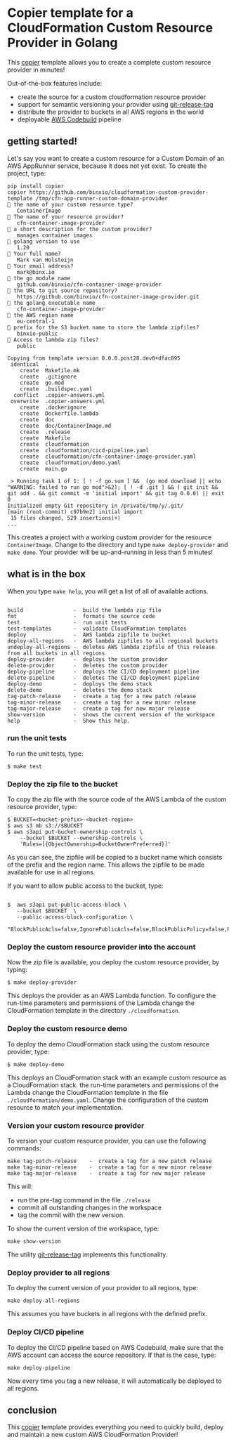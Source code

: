 Copier template for a CloudFormation Custom Resource Provider in Golang
======================================================================
This [copier](https://copier.readthedocs.io/) template  allows you to  create a complete custom resource provider in minutes!

Out-of-the-box features include:
- create the source for a custom cloudformation resource provider
- support for semantic versioning your provider using [git-release-tag](https://github.com/binxio/git-release-tag)
- distribute the provider to buckets in all AWS regions in the world
- deployable [AWS Codebuild](https://aws.amazon.com/codebuild/) pipeline

## getting started!
Let's say you want to create a custom resource for a Custom Domain of an AWS AppRunner service,
because it does not yet exist. To create the project, type:

```shell
pip install copier
copier https://github.com/binxio/cloudformation-custom-provider-template /tmp/cfn-app-runner-custom-domain-provider
🎤 the name of your custom resource type?
   ContainerImage
🎤 The name of your resource provider?
   cfn-container-image-provider
🎤 a short description for the custom provider?
   manages container images
🎤 golang version to use
   1.20
🎤 Your full name?
   Mark van Holsteijn
🎤 Your email address?
   mark@binx.io
🎤 the go module name
   github.com/binxio/cfn-container-image-provider
🎤 the URL to git source repository?
   https://github.com/binxio/cfn-container-image-provider.git
🎤 the golang executable name
   cfn-container-image-provider
🎤 the AWS region name
   eu-central-1
🎤 prefix for the S3 bucket name to store the lambda zipfiles?
   binxio-public
🎤 Access to lambda zip files?
   public

Copying from template version 0.0.0.post28.dev0+dfac895
 identical  .
    create  Makefile.mk
    create  .gitignore
    create  go.mod
    create  .buildspec.yaml
  conflict  .copier-answers.yml
 overwrite  .copier-answers.yml
    create  .dockerignore
    create  Dockerfile.lambda
    create  doc
    create  doc/ContainerImage.md
    create  .release
    create  Makefile
    create  cloudformation
    create  cloudformation/cicd-pipeline.yaml
    create  cloudformation/cfn-container-image-provider.yaml
    create  cloudformation/demo.yaml
    create  main.go

 > Running task 1 of 1: [ ! -f go.sum ] &&  (go mod download || echo "WARNING: failed to run go mod">&2); [ ! -d .git ] && ( git init && git add . && git commit -m 'initial import' && git tag 0.0.0) || exit 0
Initialized empty Git repository in /private/tmp/y/.git/
[main (root-commit) c97b9e2] initial import
 15 files changed, 529 insertions(+)
... 

````
This creates a project with a working custom provider for the resource `ContainerImage`. Change to 
the directory and type `make deploy-provider` and `make demo`. Your provider will be up-and-running
in less than 5 minutes!

## what is in the box
When you type `make help`, you will get a list of all of available actions.

```text

build                -  build the lambda zip file
fmt                  -  formats the source code
test                 -  run unit tests
test-templates       -  validate CloudFormation templates
deploy               -  AWS lambda zipfile to bucket
deploy-all-regions   -  AWS lambda zipfiles to all regional buckets
undeploy-all-regions -  deletes AWS lambda zipfile of this release from all buckets in all regions
deploy-provider      -  deploys the custom provider
delete-provider      -  deletes the custom provider
deploy-pipeline      -  deploys the CI/CD deployment pipeline
delete-pipeline      -  deletes the CI/CD deployment pipeline
deploy-demo          -  deploys the demo stack
delete-demo          -  deletes the demo stack
tag-patch-release    -  create a tag for a new patch release
tag-minor-release    -  create a tag for a new minor release
tag-major-release    -  create a tag for new major release
show-version         -  shows the current version of the workspace
help                 -  Show this help.
```

### run the unit tests
To run the unit tests, type:

```shell
$ make test
```

### Deploy the zip file to the bucket
To copy the zip file with the source code of the AWS Lambda of the custom resource provider, type:
```shell
$ BUCKET=<bucket-prefix>-<bucket-region>
$ aws s3 mb s3://$BUCKET
$ aws s3api put-bucket-ownership-controls \
    --bucket $BUCKET --ownership-controls \
    'Rules=[{ObjectOwnership=BucketOwnerPreferred}]'
```
As you can see, the zipfile will be copied to a bucket name which consists of the prefix
and the region name.  This allows the zipfile to be made available for use in
all regions.

If you want to allow public access to the bucket, type:
```shell

$  aws s3api put-public-access-block \
   --bucket $BUCKET  \
   --public-access-block-configuration \
   "BlockPublicAcls=false,IgnorePublicAcls=false,BlockPublicPolicy=false,RestrictPublicBuckets=false"
```

### Deploy the custom resource provider into the account
Now the zip file is available, you deploy the custom resource provider, by typing:
```shell
$ make deploy-provider
```
This deploys the provider as an AWS Lambda function. To configure
the run-time parameters and permissions of the Lambda change the CloudFormation
template in the directory `./cloudformation`.

### Deploy the custom resource demo
To deploy the demo CloudFormation stack using the custom resource provider, type:
```shell
$ make deploy-demo
```
This deploys an CloudFormation stack with an example custom resource as a CloudFormation stack.
the run-time parameters and permissions of the Lambda change the CloudFormation
template in the file `./cloudformation/demo.yaml`. Change the configuration of the custom
resource to match your implementation.

### Version your custom resource provider
To version your custom resource provider, you can use the following commands:

```text
make tag-patch-release    -  create a tag for a new patch release
make tag-minor-release    -  create a tag for a new minor release
make tag-major-release    -  create a tag for new major release
```

This will:
- run the pre-tag command in the file `./release`
- commit all outstanding changes in the workspace
- tag the commit with the new version.

To show the current version of the workspace, type:

```shell
make show-version
```

The utility [git-release-tag](https://github.com/binxio/git-release-tag)
implements this functionality.

### Deploy provider to all regions
To deploy the current version of your provider to all regions, type:

```shell
make deploy-all-regions
```
This assumes you have buckets in all regions with the defined prefix.

### Deploy CI/CD pipeline
To deploy the CI/CD pipeline based on AWS Codebuild, make sure that the AWS account can 
access the source repository. If that is the case, type:

```shell
make deploy-pipeline
```
Now every time you tag a new release, it will automatically be deployed to all regions.

## conclusion
This [copier](https://copier.readthedocs.io/) template provides everything you need to quickly
build, deploy and maintain a new custom AWS CloudFormation Provider!
